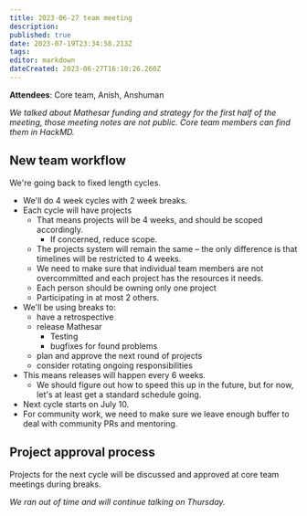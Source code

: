 ```yaml
---
title: 2023-06-27 team meeting
description: 
published: true
date: 2023-07-19T23:34:58.213Z
tags: 
editor: markdown
dateCreated: 2023-06-27T16:10:26.260Z
---
```


**Attendees**: Core team, Anish, Anshuman

*We talked about Mathesar funding and strategy for the first half of the meeting, those meeting notes are not public. Core team members can find them in HackMD.*

## New team workflow
We're going back to fixed length cycles.

- We'll do 4 week cycles with 2 week breaks.
- Each cycle will have projects
	- That means projects will be 4 weeks, and should be scoped accordingly.
        - If concerned, reduce scope.
	- The projects system will remain the same – the only difference is that timelines will be restricted to 4 weeks.
	- We need to make sure that individual team members are not overcommitted and each project has the resources it needs.
    - Each person should be owning only one project
    - Participating in at most 2 others.
- We'll be using breaks to:
	- have a retrospective
	- release Mathesar
        - Testing
        - bugfixes for found problems
	- plan and approve the next round of projects
	- consider rotating ongoing responsibilities
- This means releases will happen every 6 weeks.
	- We should figure out how to speed this up in the future, but for now, let's at least get a standard schedule going.
- Next cycle starts on July 10.
- For community work, we need to make sure we leave enough buffer to deal with community PRs and mentoring.

## Project approval process
Projects for the next cycle will be discussed and approved at core team meetings during breaks.

*We ran out of time and will continue talking on Thursday.*